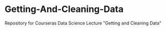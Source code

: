 Getting-And-Cleaning-Data
=========================

Repository for Courseras Data Science Lecture "Getting and Cleaning Data"
